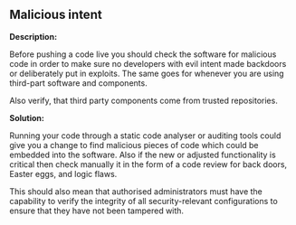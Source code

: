 Malicious intent
-------

**Description:**

Before pushing a code live you should check the software for malicious code in order to
make sure no developers with evil intent made backdoors or deliberately put in exploits.
The same goes for whenever you are using third-part software and components.

Also verify, that third party components come from trusted repositories.


**Solution:**

Running your code through a static code analyser or auditing tools could give you a change
to find malicious pieces of code which could be embedded into the software.
Also if the new or adjusted functionality is critical then check manually it in the form
of a code review for back doors, Easter eggs, and logic flaws.

This should also mean that authorised administrators must have the capability to verify the integrity of
all security-relevant configurations to ensure that they have not been tampered with.
